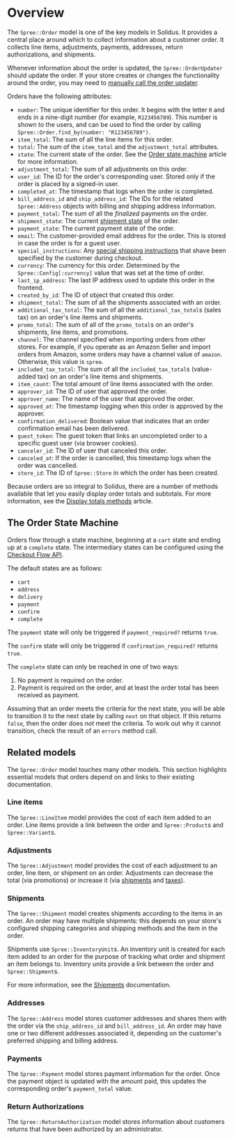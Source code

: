 # Overview

The `Spree::Order` model is one of the key models in Solidus. It provides a
central place around which to collect information about a customer order. It
collects line items, adjustments, payments, addresses, return authorizations,
and shipments. 

Whenever information about the order is updated, the `Spree::OrderUpdater`
should update the order. If your store creates or changes the functionality
around the order, you may need to [manually call the order
updater][update-orders].

Orders have the following attributes:

- `number`: The unique identifier for this order. It begins with the letter `R`
  and ends in a nine-digit number (for example, `R123456789`). This number is
  shown to the users, and can be used to find the order by calling
  `Spree::Order.find_by(number: "R123456789")`.
- `item_total`: The sum of all the line items for this order.
- `total`: The sum of the `item_total` and the `adjustment_total` attributes.
- `state`: The current state of the order. See the [Order state
  machine][order-state-machine] article for more information.
- `adjustment_total`: The sum of all adjustments on this order.
- `user_id`: The ID for the order's corresponding user. Stored only if the order
  is placed by a signed-in user.
- `completed_at`: The timestamp that logs when the order is completed.
- `bill_address_id` and `ship_address_id`: The IDs for the related
  `Spree::Address` objects with billing and shipping address information.
- `payment_total`: The sum of all the *finalized* payments on the order.
- `shipment_state`: The current [shipment state][shipment-states] of the order.
- `payment_state`: The current payment state of the order.
- `email`: The customer-provided email address for the order. This is stored in
  case the order is for a guest user.
- `special_instructions`: Any [special shipping
  instructions][special-instructions] that shave been specified by the customer
  during checkout.
- `currency`: The currency for this order. Determined by the
  `Spree::Config[:currency]` value that was set at the time of order.
- `last_ip_address`: The last IP address used to update this order in the
  frontend.
- `created_by_id`: The ID of object that created this order.
- `shipment_total`: The sum of all the shipments associated with an order.
- `additional_tax_total`: The sum of all the `additional_tax_total`s (sales tax)
  on an order's line items and shipments. 
- `promo_total`: The sum of all of the `promo_total`s on an order's shipments,
  line items, and promotions.
- `channel`: The channel specified when importing orders from other stores. For
  example, if you operate as an Amazon Seller and import orders from Amazon,
  some orders may have a channel value of `amazon`. Otherwise, this value is
  `spree`.
- `included_tax_total`: The sum of all the `included_tax_total`s (value-added
  tax) on an order's line items and shipments.
- `item_count`: The total amount of line items associated with the order.
- `approver_id`: The ID of user that approved the order.
- `approver_name`: The name of the user that approved the order.
- `approved_at`: The timestamp logging when this order is approved by the
  approver.
- `confirmation_delivered`: Boolean value that indicates that an order
  confirmation email has been delivered.
- `guest_token`: The guest token that links an uncompleted order to a specific
  guest user (via browser cookies).
- `canceler_id`: The ID of user that canceled this order.
- `canceled_at`: If the order is cancelled, this timestamp logs when the order
  was cancelled.
- `store_id`: The ID of `Spree::Store` in which the order has been created.

Because orders are so integral to Solidus, there are a number of methods
available that let you easily display order totals and subtotals. For more
information, see the [Display totals methods][display-total-methods] article.

[display-total-methods]: display-total-methods.md
[order-state-machine]: order-state-machine.md
[shipment-states]: ../shipments/overview-of-shipments.md#shipping-states
[special-instructions]: ../shipments/user-interface-for-shipments.md#shipping-instructions
[update-orders]: update-orders.md

## The Order State Machine

Orders flow through a state machine, beginning at a `cart` state and ending up
at a `complete` state. The intermediary states can be configured using the
[Checkout Flow API](checkout).

The default states are as follows:

* `cart`
* `address`
* `delivery`
* `payment`
* `confirm`
* `complete`

The `payment` state will only be triggered if `payment_required?` returns
`true`.

The `confirm` state will only be triggered if `confirmation_required?` returns
`true`.

The `complete` state can only be reached in one of two ways:

1. No payment is required on the order.
2. Payment is required on the order, and at least the order total has been
received as payment.

Assuming that an order meets the criteria for the next state, you will be able
to transition it to the next state by calling `next` on that object. If this
returns `false`, then the order does *not* meet the criteria. To work out why it
cannot transition, check the result of an `errors` method call.

## Related models

The `Spree::Order` model touches many other models. This section highlights
essential models that orders depend on and links to their existing
documentation.

### Line items

The `Spree::LineItem` model provides the cost of each item added to an order.
Line items provide a link between the order and `Spree::Product`s and
`Spree::Variant`s.

<!-- For more information about line items, products, and variants, see the
[Products and variants][products-and-variants] documentation. -->

<!-- TODO:
  Add link to products and variants documentaiton once it is merged.
  Add link to line item-specific documentation once it has been written and
  merged.
-->

### Adjustments

The `Spree::Adjustment` model provides the cost of each adjustment to an order,
line item, or shipment on an order. Adjustments can decrease the total (via
promotions) or increase it (via [shipments][shipments] and [taxes][taxes]).

<!-- For more information, see the [Adjustments][adjustments] documentation -->

<!-- TODO:
  Add link to promotions guide once it is merged.
  Add link to adjustments guide once it is merged.
-->

[taxes]: ../taxation/overview-of-taxation.md

### Shipments

The `Spree::Shipment` model creates shipments according to the items in an
order. An order may have multiple shipments: this depends on your store's
configured shipping categories and shipping methods and the item in the order. 

Shipments use `Spree::InventoryUnit`s. An inventory unit is created for each
item added to an order for the purpose of tracking what order and shipment an
item belongs to. Inventory units provide a link between the order and
`Spree::Shipment`s.

For more information, see the [Shipments][shipments] documentation.

[shipments]: ../shipments/overview-of-shipment.md

### Addresses

The `Spree::Address` model stores customer addresses and shares them with the
order via the `ship_address_id` and `bill_address_id`. An order may have one or
two different addresses associated it, depending on the customer's preferred
shipping and billing address.

<!-- For more information, see the [Addresses][addresses] documentation. -->

<!-- TODO:
  Add link to addresses guide once it is merged.
-->

### Payments

The `Spree::Payment` model stores payment information for the order. Once the
payment object is updated with the amount paid, this updates the corresponding
order's `payment_total` value.

<!-- For more information, see the [Payments][payments] documentation. -->

<!-- TODO:
  Add link to payments guide once it is merged.
-->

### Return Authorizations

The `Spree::ReturnAuthorization` model stores information about customers
returns that have been authorized by an administrator.

<!-- TODO:
  This sub-article is a stub! I need to learn more about return authorizations
  before I can write about this.
-->

